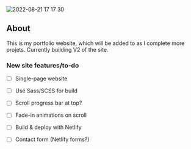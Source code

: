 ![2022-08-21 17 17 30](https://user-images.githubusercontent.com/104512014/185800777-055842b1-1954-444e-bf82-426f88525b29.jpg)

## About
This is my portfolio website, which will be added to as I complete more projets. Currently building V2 of the site.

### New site features/to-do
- [ ] Single-page website
- [ ] Use Sass/SCSS for build
- [ ] Scroll progress bar at top?
- [ ] Fade-in animations on scroll
- [ ] Build & deploy with Netlify
- [ ] Contact form (Netlify forms?)

